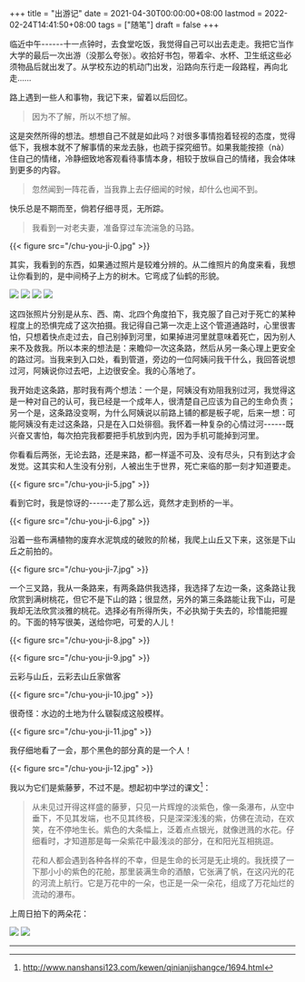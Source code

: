+++
title = "出游记"
date = 2021-04-30T00:00:00+08:00
lastmod = 2022-02-24T14:41:50+08:00
tags = ["随笔"]
draft = false
+++

临近中午------十一点钟时，去食堂吃饭，我觉得自己可以出去走走。我把它当作大学的最后一次出游（没那么夸张）。收拾好书包，带着伞、水杯、卫生纸这些必须物品后就出发了。从学校东边的机动门出发，沿路向东行走一段路程，再向北走......

路上遇到一些人和事物，我记下来，留着以后回忆。

> 因为不了解，所以不想了解。

这是突然所得的想法。想想自己不就是如此吗？对很多事情抱着轻视的态度，觉得低下，我根本就不了解事情的来龙去脉，也疏于探究细节。如果我能按捺（nà）住自己的情绪，冷静细致地客观看待事情本身，相较于放纵自己的情绪，我会体味到更多的内容。

> 忽然闻到一阵花香，当我靠上去仔细闻的时候，却什么也闻不到。

快乐总是不期而至，倘若仔细寻觅，无所踪。

> 我看到一对老夫妻，准备穿过车流湍急的马路。

{{< figure src="/chu-you-ji-0.jpg" >}}

其实，我看到的东西，如果通过照片是较难分辨的。从二维照片的角度来看，我想让你看到的，是中间椅子上方的树木。它弯成了仙鹤的形貌。

![](/chu-you-ji-1.jpg) ![](/chu-you-ji-2.jpg)
![](/chu-you-ji-3.jpg) ![](/chu-you-ji-4.jpg)

这四张照片分别是从东、西、南、北四个角度拍下，我克服了自己对于死亡的某种程度上的恐惧完成了这次拍摄。我记得自己第一次走上这个管道通路时，心里很害怕，只想着快点走过去，自己别掉到河里，如果掉进河里就意味着死亡，因为别人来不及救我。所以本来的想法是：来瞻仰一次这条路，然后从另一条心理上更安全的路过河。当我来到入口处，看到管道，旁边的一位阿姨问我干什么，我回答说想过河，阿姨说你过去吧，上边很安全。我的心落地了。

我开始走这条路，那时我有两个想法：一个是，阿姨没有劝阻我别过河，我觉得这是一种对自己的认可，我已经是一个成年人，很清楚自己应该为自己的生命负责；另一个是，这条路没变啊，为什么阿姨说以前路上铺的都是板子呢，后来一想：可能阿姨没有走过这条路，只是在入口处徘徊。我怀着一种复杂的心情过河------既兴奋又害怕，每次拍完我都要把手机放到内兜，因为手机可能掉到河里。

你看看后两张，无论去路，还是来路，都一样遥不可及、没有尽头，只有到达才会发觉。这其实和人生没有分别，人被出生于世界，死亡来临的那一刻才知道要走。

{{< figure src="/chu-you-ji-5.jpg" >}}

看到它时，我是惊讶的------走了那么远，竟然才走到桥的一半。

{{< figure src="/chu-you-ji-6.jpg" >}}

沿着一些布满植物的废弃水泥筑成的破败的阶梯，我爬上山丘又下来，这张是下山丘之前拍的。

{{< figure src="/chu-you-ji-7.jpg" >}}

一个三叉路，我从一条路来，有两条路供我选择，我选择了左边一条，这条路让我欣赏到满树桃花，但它不是下山的路；很显然，另外的第三条路能让我下山，可是我却无法欣赏淡雅的桃花。选择必有所得所失，不必执拗于失去的，珍惜能把握的。下面的特写很美，送给你吧，可爱的人儿！

{{< figure src="/chu-you-ji-8.jpg" >}}

{{< figure src="/chu-you-ji-9.jpg" >}}

云彩与山丘，云彩去山丘家做客

{{< figure src="/chu-you-ji-10.jpg" >}}

很奇怪：水边的土地为什么皲裂成这般模样。

{{< figure src="/chu-you-ji-11.jpg" >}}

我仔细地看了一会，那个黑色的部分真的是一个人！

{{< figure src="/chu-you-ji-12.jpg" >}}

我以为它们是紫藤萝，不过不是。想起初中学过的课文[^fn:1]：

> 从未见过开得这样盛的藤萝，只见一片辉煌的淡紫色，像一条瀑布，从空中垂下，不见其发端，也不见其终极，只是深深浅浅的紫，仿佛在流动，在欢笑，在不停地生长。紫色的大条幅上，泛着点点银光，就像迸溅的水花。仔细看时，才知道那是每一朵紫花中最浅淡的部分，在和阳光互相挑逗。
>
> 花和人都会遇到各种各样的不幸，但是生命的长河是无止境的。我抚摸了一下那小小的紫色的花舱，那里装满生命的酒酿，它张满了帆，在这闪光的花的河流上航行。它是万花中的一朵，也正是一朵一朵花，组成了万花灿烂的流动的瀑布。

上周日拍下的两朵花：

![](/chu-you-ji-13.jpg) ![](/chu-you-ji-14.jpg)

---

[^fn:1]: <http://www.nanshansi123.com/kewen/qinianjishangce/1694.html>